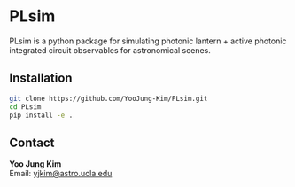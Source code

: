 # PLsim

PLsim is a python package for simulating photonic lantern + active photonic integrated circuit observables for astronomical scenes.


## Installation

```bash
git clone https://github.com/YooJung-Kim/PLsim.git
cd PLsim
pip install -e .
```


## Contact

**Yoo Jung Kim**  
Email: yjkim@astro.ucla.edu  


